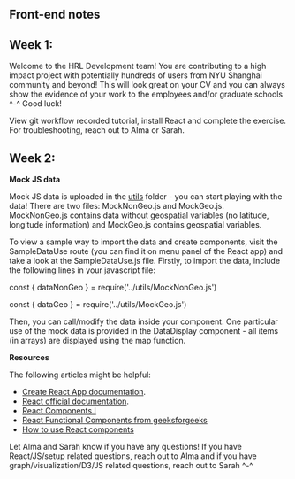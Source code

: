 ## Front-end notes

## Week 1:

Welcome to the HRL Development team! You are contributing to a high impact project with potentially hundreds of users from NYU Shanghai community and beyond! This will look great on your CV and you can always show the evidence of your work to the employees and/or graduate schools ^-^ Good luck!

View git workflow recorded tutorial, install React and complete the exercise. For troubleshooting, reach out to Alma or Sarah.

## Week 2:

**Mock JS data**

Mock JS data is uploaded in the [utils]() folder - you can start playing with the data!
There are two files: MockNonGeo.js and MockGeo.js. <br/>
MockNonGeo.js contains data without geospatial variables (no latitude, longitude information) and MockGeo.js contains geospatial variables.

To view a sample way to import the data and create components, visit the SampleDataUse route (you can find it on menu panel of the React app) and take a look at the SampleDataUse.js file. Firstly, to import the data, include the following lines in your javascript file:

const { dataNonGeo } = require('../utils/MockNonGeo.js')

const { dataGeo } = require('../utils/MockGeo.js')

Then, you can call/modify the data inside your component. One particular use of the mock data is provided in the DataDisplay component - all items (in arrays) are displayed using the map function.

**Resources**

The following articles might be helpful:

- [Create React App documentation](https://facebook.github.io/create-react-app/docs/getting-started).
- [React official documentation](https://reactjs.org/).
- [React Components I](https://www.robinwieruch.de/react-function-component)
- [React Functional Components from geeksforgeeks](https://www.geeksforgeeks.org/reactjs-functional-components/)
- [How to use React components](https://www.infoworld.com/article/3603276/how-to-use-react-functional-components.html)

Let Alma and Sarah know if you have any questions! If you have React/JS/setup related questions, reach out to Alma and if you have graph/visualization/D3/JS related questions, reach out to Sarah ^-^
